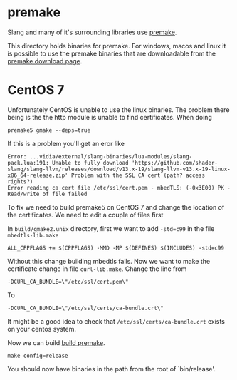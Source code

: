 # premake

Slang and many of it's surrounding libraries use [premake](https://premake.github.io/). 

This directory holds binaries for premake. For windows, macos and linux it is possible to use the premake binaries that 
are downloadable from the [premake download page](https://premake.github.io/download/).

CentOS 7
========

Unfortunately CentOS is unable to use the linux binaries. The problem there being is the the http module is unable to 
find certificates. When doing 

```
premake5 gmake --deps=true
```

If this is a problem you'll get an eror like 

```
Error: ...vidia/external/slang-binaries/lua-modules/slang-pack.lua:191: Unable to fully download 'https://github.com/shader-slang/slang-llvm/releases/download/v13.x-19/slang-llvm-v13.x-19-linux-x86_64-release.zip' Problem with the SSL CA cert (path? access rights?)
Error reading ca cert file /etc/ssl/cert.pem - mbedTLS: (-0x3E00) PK - Read/write of file failed
```

To fix we need to build premake5 on CentOS 7 and change the location of the certificates. We need to edit a couple of files first

In `build/gmake2.unix` directory, first we want to add `-std=c99` in the file `mbedtls-lib.make`

```
ALL_CPPFLAGS += $(CPPFLAGS) -MMD -MP $(DEFINES) $(INCLUDES) -std=c99
```

Without this change building mbedtls fails. Now we want to make the certificate change in file `curl-lib.make`. Change the line from 

```
-DCURL_CA_BUNDLE=\"/etc/ssl/cert.pem\"
```

To

```
-DCURL_CA_BUNDLE=\"/etc/ssl/certs/ca-bundle.crt\"
```

It might be a good idea to check that `/etc/ssl/certs/ca-bundle.crt` exists on your centos system.

Now we can build [build premake](https://github.com/premake/premake-core/blob/master/BUILD.txt).

```
make config=release
```

You should now have binaries in the path from the root of `bin/release'. 